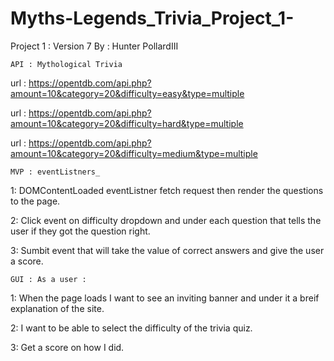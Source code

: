 # Myths-Legends_Trivia_Project_1-

Project 1 : Version 7
    By : Hunter PollardIII

    API : Mythological Trivia
url : https://opentdb.com/api.php?amount=10&category=20&difficulty=easy&type=multiple

url : https://opentdb.com/api.php?amount=10&category=20&difficulty=hard&type=multiple

url : https://opentdb.com/api.php?amount=10&category=20&difficulty=medium&type=multiple

    MVP : eventListners_

1: DOMContentLoaded eventListner fetch request then render the questions to the page.

2: Click event on difficulty dropdown and under each question that tells the user if they got the question right.

3: Sumbit event that will take the value of correct answers and give the user a score.

    GUI : As a user : 

1: When the page loads I want to see an inviting banner and under it a breif explanation of the site.

2: I want to be able to select the difficulty of the trivia quiz. 

3: Get a score on how I did.  